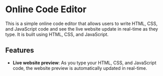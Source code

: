 # Online Code Editor
This is a simple online code editor that allows users to write HTML, CSS, and JavaScript code and see the live website update in real-time as they type. It is built using HTML, CSS, and JavaScript.
## Features
- **Live website preview**: As you type your HTML, CSS, and JavaScript code, the website preview is automatically updated in real-time.

